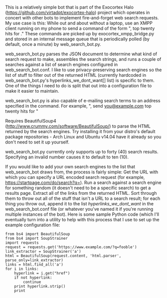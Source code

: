 This is a relatively simple bot that is part of the Exocortex Halo (https://github.com/virtadpt/exocortex-halo) project which operates in concert with other bots to implement fire-and-forget web search requests.  My use case is this: While out and about without a laptop, use an XMPP client running on my phone to send a command of the form "<agent>, top twenty hits for <some weird search term>."  These commands are picked up by exocortex_xmpp_bridge.py and stored in an internal message queue that is periodically polled (by default, once a minute) by web_search_bot.py.

web_search_bot.py parses the JSON document to determine what kind of search request to make, assembles the search strings, and runs a couple of searches against a list of search engines configured in web_search_bot.conf.  I like to use privacy-preserving search engines so the list of stuff to filter out of the returned HTML (currently hardcoded in web_search_bot.py's hyperlinks_we_dont_want[] list) is specific to them.  One of the things I need to do is split that out into a configuration file to make it easier to maintain.

web_search_bot.py is also capable of e-mailing search terms to an address specified in the command.  For example, "<agent>, send you@example.com top twenty hits for <some weird search term>"

Requires BeautifulSoup4 (http://www.crummy.com/software/BeautifulSoup/) to parse the HTML returned by the search engines.  Try installing it from your distro's default package repositories - Arch Linux and Ubuntu v14.04 have it already so you don't need to set it up yourself.

web_search_bot.py currently only supports up to forty (40) search results.  Specifying an invalid number causes it to default to ten (10).

If you would like to add your own search engines to the list that web_search_bot draws from, the process is fairly simple: Get the URL with which you can specify a URL encoded search request (for example, https://startpage.com/do/search?q=).  Run a search against a search engine for something random (it doesn't need to be a specific search) to get a results page.  Extract all of the links from the returned HTML.  Sort through them to throw out all of the stuff that isn't a URL to a search result; for each thing you throw out, append it to the list *hyperlinks_we_dont_want* in the web_search_bot.conf file (or whatever you've named it if you're running multiple instances of the bot).  Here is some sample Python code (which I'll eventually turn into a utility to help with this process that I use to set up the example configuration file:

```
from bs4 import BeautifulSoup
from bs4 import SoupStrainer
import requests
request = requests.get('https://www.example.com/?q=fooble')
link_extractor = SoupStrainer('a')
html = BeautifulSoup(request.content, 'html.parser', parse_only=link_extractor)
links = html.find_all('a')
for i in links:
    hyperlink = i.get("href")
    if not hyperlink:
        continue
    print hyperlink.strip()
    print
```

